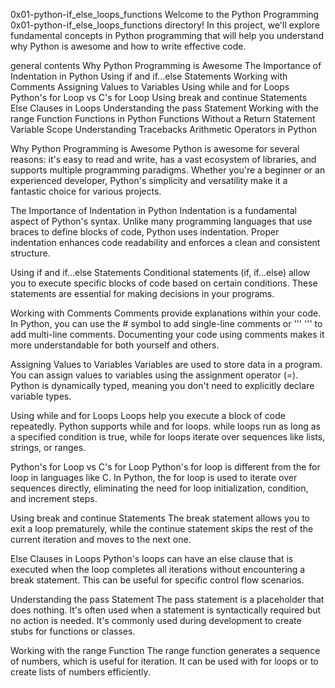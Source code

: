 0x01-python-if_else_loops_functions
Welcome to the Python Programming 0x01-python-if_else_loops_functions directory! In this project, we'll explore fundamental concepts in Python programming that will help you understand why Python is awesome and how to write effective code.

general contents
Why Python Programming is Awesome
The Importance of Indentation in Python
Using if and if...else Statements
Working with Comments
Assigning Values to Variables
Using while and for Loops
Python's for Loop vs C's for Loop
Using break and continue Statements
Else Clauses in Loops
Understanding the pass Statement
Working with the range Function
Functions in Python
Functions Without a Return Statement
Variable Scope
Understanding Tracebacks
Arithmetic Operators in Python

Why Python Programming is Awesome
Python is awesome for several reasons: it's easy to read and write, has a vast ecosystem of libraries, and supports multiple programming paradigms. Whether you're a beginner or an experienced developer, Python's simplicity and versatility make it a fantastic choice for various projects.

The Importance of Indentation in Python
Indentation is a fundamental aspect of Python's syntax. Unlike many programming languages that use braces to define blocks of code, Python uses indentation. Proper indentation enhances code readability and enforces a clean and consistent structure.

Using if and if...else Statements
Conditional statements (if, if...else) allow you to execute specific blocks of code based on certain conditions. These statements are essential for making decisions in your programs.

Working with Comments
Comments provide explanations within your code. In Python, you can use the # symbol to add single-line comments or ''' ''' to add multi-line comments. Documenting your code using comments makes it more understandable for both yourself and others.

Assigning Values to Variables
Variables are used to store data in a program. You can assign values to variables using the assignment operator (=). Python is dynamically typed, meaning you don't need to explicitly declare variable types.

Using while and for Loops
Loops help you execute a block of code repeatedly. Python supports while and for loops. while loops run as long as a specified condition is true, while for loops iterate over sequences like lists, strings, or ranges.

Python's for Loop vs C's for Loop
Python's for loop is different from the for loop in languages like C. In Python, the for loop is used to iterate over sequences directly, eliminating the need for loop initialization, condition, and increment steps.

Using break and continue Statements
The break statement allows you to exit a loop prematurely, while the continue statement skips the rest of the current iteration and moves to the next one.

Else Clauses in Loops
Python's loops can have an else clause that is executed when the loop completes all iterations without encountering a break statement. This can be useful for specific control flow scenarios.

Understanding the pass Statement
The pass statement is a placeholder that does nothing. It's often used when a statement is syntactically required but no action is needed. It's commonly used during development to create stubs for functions or classes.

Working with the range Function
The range function generates a sequence of numbers, which is useful for iteration. It can be used with for loops or to create lists of numbers efficiently.


